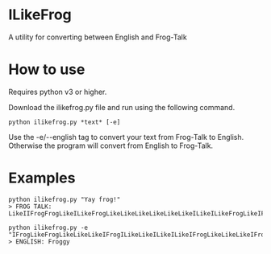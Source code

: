 # ILikeFrog

A utility for converting between English and Frog-Talk

# How to use
Requires python v3 or higher.

Download the ilikefrog.py file and run using the following command.

    python ilikefrog.py *text* [-e]

Use the -e/--english tag to convert your text from Frog-Talk to English.
Otherwise the program will convert from English to Frog-Talk.

# Examples

    python ilikefrog.py "Yay frog!"
    > FROG TALK: LikeIIFrogFrogLikeILikeFrogLikeLikeLikeLikeLikeLikeILikeILikeFrogLikeIFrogLikeILikeLikeIFrogILikeLikeILikeILikeIFrogLikeLikeILikeIFrogI

    python ilikefrog.py -e "IFrogLikeFrogLikeLikeLikeIFrogILikeLikeILikeILikeIFrogLikeLikeLikeIFrogLikeLikeLikeLikeLikeLikeLike"
    > ENGLISH: Froggy
